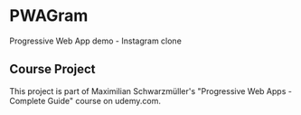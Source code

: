 # PWAGram
Progressive Web App demo - Instagram clone

## Course Project
This project is part of Maximilian Schwarzmüller's "Progressive Web Apps - Complete Guide" course on udemy.com.
